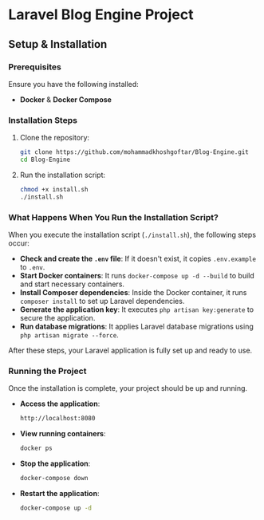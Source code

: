 # Laravel Blog Engine Project

## Setup & Installation

### Prerequisites
Ensure you have the following installed:
- **Docker** & **Docker Compose**

### Installation Steps
1. Clone the repository:
   ```sh
   git clone https://github.com/mohammadkhoshgoftar/Blog-Engine.git
   cd Blog-Engine
   ```

2. Run the installation script:
   ```sh
   chmod +x install.sh
   ./install.sh
   ```

### What Happens When You Run the Installation Script?
When you execute the installation script (`./install.sh`), the following steps occur:
- **Check and create the `.env` file**: If it doesn't exist, it copies `.env.example` to `.env`.
- **Start Docker containers**: It runs `docker-compose up -d --build` to build and start necessary containers.
- **Install Composer dependencies**: Inside the Docker container, it runs `composer install` to set up Laravel dependencies.
- **Generate the application key**: It executes `php artisan key:generate` to secure the application.
- **Run database migrations**: It applies Laravel database migrations using `php artisan migrate --force`.

After these steps, your Laravel application is fully set up and ready to use.

### Running the Project
Once the installation is complete, your project should be up and running.

- **Access the application**:
  ```sh
  http://localhost:8080
  ```

- **View running containers**:
  ```sh
  docker ps
  ```

- **Stop the application**:
  ```sh
  docker-compose down
  ```

- **Restart the application**:
  ```sh
  docker-compose up -d
  ```

